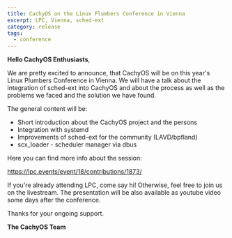 ```yaml
---
title: CachyOS on the Linux Plumbers Conference in Vienna
excerpt: LPC, Vienna, sched-ext
category: release
tags:
  - conference
---
```


**Hello CachyOS Enthusiasts**,

We are pretty excited to announce, that CachyOS will be on this year's Linux Plumbers Conference in Vienna.
We will have a talk about the integration of sched-ext into CachyOS and about the process as well as the problems we faced and the solution we have found.

The general content will be:
- Short introduction about the CachyOS project and the persons
- Integration with systemd
- Improvements of sched-ext for the community (LAVD/bpfland)
- scx_loader - scheduler manager via dbus


Here you can find more info about the session:

https://lpc.events/event/18/contributions/1873/

If you're already attending LPC, come say hi! Otherwise, feel free to join us on the livestream.
The presentation will be also available as youtube video some days after the conference.

Thanks for your ongoing support.

**The CachyOS Team**
